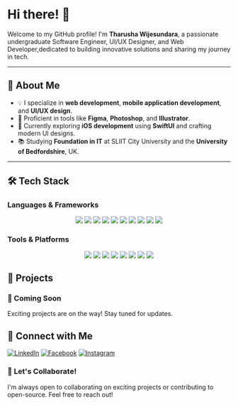 # Hi there! 👋

Welcome to my GitHub profile! I'm **Tharusha Wijesundara**, a passionate undergraduate Software Engineer, UI/UX Designer, and Web Developer,dedicated to building innovative solutions and sharing my journey in tech.

---

## 🚀 About Me
- 💡 I specialize in **web development**, **mobile application development**, and **UI/UX design**.
- 🎨 Proficient in tools like **Figma**, **Photoshop**, and **Illustrator**.
- 🌟 Currently exploring **iOS development** using **SwiftUI** and crafting modern UI designs.
- 📚 Studying **Foundation in IT** at SLIIT City University and the **University of Bedfordshire**, UK.

---

## 🛠️ Tech Stack

### Languages & Frameworks
<div align="center">
  <img src="https://img.shields.io/badge/HTML-E34F26?style=for-the-badge&logo=html5&logoColor=white" />
  <img src="https://img.shields.io/badge/CSS-1572B6?style=for-the-badge&logo=css3&logoColor=white" />
  <img src="https://img.shields.io/badge/JavaScript-F7DF1E?style=for-the-badge&logo=javascript&logoColor=black" />
  <img src="https://img.shields.io/badge/PHP-777BB4?style=for-the-badge&logo=php&logoColor=white" />
  <img src="https://img.shields.io/badge/Swift-FA7343?style=for-the-badge&logo=swift&logoColor=white" />
  <img src="https://img.shields.io/badge/Bootstrap-563D7C?style=for-the-badge&logo=bootstrap&logoColor=white" />
  <img src="https://img.shields.io/badge/MySQL-4479A1?style=for-the-badge&logo=mysql&logoColor=white" />
  <img src="https://img.shields.io/badge/Python-3776AB?style=for-the-badge&logo=python&logoColor=white" />
  <img src="https://img.shields.io/badge/Java-007396?style=for-the-badge&logo=java&logoColor=white" />
  <img src="https://img.shields.io/badge/React-61DAFB?style=for-the-badge&logo=react&logoColor=black" />
</div>

### Tools & Platforms
<div align="center">
  <img src="https://img.shields.io/badge/MySQL-4479A1?style=for-the-badge&logo=mysql&logoColor=white" />
  <img src="https://img.shields.io/badge/Figma-F24E1E?style=for-the-badge&logo=figma&logoColor=white" />
  <img src="https://img.shields.io/badge/WordPress-21759B?style=for-the-badge&logo=wordpress&logoColor=white" />
  <img src="https://img.shields.io/badge/NetBeans-1B6AC6?style=for-the-badge&logo=apache-netbeans-ide&logoColor=white" />
  <img src="https://img.shields.io/badge/phpMyAdmin-6C78AF?style=for-the-badge&logo=phpmyadmin&logoColor=white" />
  <img src="https://img.shields.io/badge/Adobe%20Photoshop-31A8FF?style=for-the-badge&logo=adobe-photoshop&logoColor=white" />
  <img src="https://img.shields.io/badge/Adobe%20Illustrator-FF9A00?style=for-the-badge&logo=adobe-illustrator&logoColor=white" />
  <img src="https://img.shields.io/badge/DaVinci%20Resolve-231F20?style=for-the-badge&logo=davinci-resolve&logoColor=white" />
</div>


## 🌟 Projects

### 🚧 Coming Soon
Exciting projects are on the way! Stay tuned for updates.



## 🤝 Connect with Me

[![LinkedIn](https://img.shields.io/badge/LinkedIn-Connect-blue?style=for-the-badge&logo=linkedin&logoColor=white)](#)
[![Facebook](https://img.shields.io/badge/Facebook-Connect-blue?style=for-the-badge&logo=facebook&logoColor=white)](#)
[![Instagram](https://img.shields.io/badge/Instagram-Photos-red?style=for-the-badge&logo=instagram&logoColor=white)](#)


### 💬 Let's Collaborate!
I'm always open to collaborating on exciting projects or contributing to open-source. Feel free to reach out!

